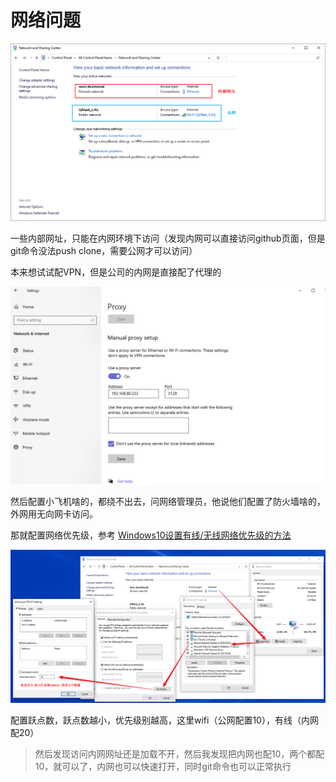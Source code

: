 # 网络问题

![image-20220520150243983](md-imgs/net-priority.assets/image-20220520150243983.png)

一些内部网址，只能在内网环境下访问（发现内网可以直接访问github页面，但是git命令没法push clone，需要公网才可以访问）

本来想试试配VPN，但是公司的内网是直接配了代理的

![image-20220520150452066](md-imgs/net-priority.assets/image-20220520150452066.png)

然后配置小飞机啥的，都绕不出去，问网络管理员，他说他们配置了防火墙啥的，外网用无向网卡访问。

那就配置网络优先级，参考 [Windows10设置有线/无线网络优先级的方法](http://www.360doc.com/content/21/0112/09/66598049_956441801.shtml)

![image-20220520151245411](md-imgs/net-priority.assets/image-20220520151245411.png)

配置跃点数，跃点数越小，优先级别越高，这里wifi（公网配置10），有线（内网配20）

> 然后发现访问内网网址还是加载不开，然后我发现把内网也配10，两个都配10，就可以了，内网也可以快速打开，同时git命令也可以正常执行
